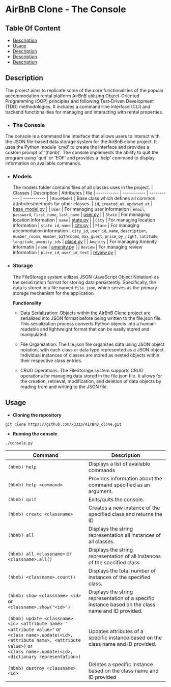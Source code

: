 # AirBnB Clone - The Console

## Table Of Content
- [Description](#description)
- [Usage](#usage)
- [Description](#description)
- [Description](#description)
- [Description](#description)

## Description <a name="description">
The project aims to replicate some of the core functionalities of the popular accommodation rental platform AirBnB utilizing Object-Oriented Programming (OOP) principles and following Test-Driven Development (TDD) methodologies. It includes a command-line interface (CLI) and backend functionalities for managing and interacting with rental properties.

- ### The Console
 The console is a command line interface that allows users to interact with the JSON file-based data storage system for the AirBnB clone project. It uses the Python module 'cmd' to create the interface and provides a custom prompt of '(hbnb)'. The console implements the ability to quit the program using 'quit' or 'EOF' and provides a 'help' command to display information on available commands.

- ### Models
  The models folder contains files of all classes uses in the project.
  | Classes | Description | Attributes | file
  | ----------- | ----------- | ----------- | ----------- |
  | `BaseModel` | Base class which defines all common attributes/methods for other classes. | `id`, `created_at`, `updated_at` | [base_model.py](https://github.com/x33zp/AirBnB_clone/blob/main/models/base_model.py) |
  | `User` | For managing user information | `email`, `password`, `first_name`, `last_name` | [user.py](https://github.com/x33zp/AirBnB_clone/blob/main/models/user.py) |
  | `State` | For managing location information | `name` | [state.py](https://github.com/x33zp/AirBnB_clone/blob/main/models/state.py) |
  | `City` | For managing location information | `state_id`, `name` | [city.py](https://github.com/x33zp/AirBnB_clone/blob/main/models/city.py) |
  | `Place` |  For managing accomodation information | `city_id`, `user_id`, `name`, `description`, `number_rooms`, `number_bathrooms`, `max_guest`, `price_by_night`, `latitude`, `longitude`, `amenity_ids` | [place.py](https://github.com/x33zp/AirBnB_clone/blob/main/models/place.py) |
  | `Amenity` | For managing Amenity informatin | `name` | [amenity.py](https://github.com/x33zp/AirBnB_clone/blob/main/models/amenity.py) |
  | `Review` | For managing review information | `place_id`, `user_id`, `text` | [review.py](https://github.com/x33zp/AirBnB_clone/blob/main/models/review.py) |

- ### Storage
  The FileStorage system utilizes JSON (JavaScript Object Notation) as the serialization format for storing data persistently. Specifically, the data is stored in a file named `file.json`, which serves as the primary storage mechanism for the application.

  **Functionality**
  - Data Serialization: Objects within the AirBnB Clone project are serialized into JSON format before being written to the file.json file. This serialization process converts Python objects into a human-readable and lightweight format that can be easily stored and manipulated.

  - File Organization: The file.json file organizes data using JSON object notation, with each class or data type represented as a JSON object. Individual instances of classes are stored as nested objects within their respective class entries.

  - CRUD Operations: The FileStorage system supports CRUD operations for managing data stored in the file.json file. It allows for the creation, retrieval, modification, and deletion of data objects by reading from and writing to the JSON file.


## Usage <a name="usage">
- **Cloning the repository**
 ```
 git clone https://github.com/x33zp/AirBnB_clone.git
 ```

- **Running the console**
 ```
 ./console.py
 ```

 | Command | Description |
 | ----------- | ----------- |
 | `(hbnb) help ` | Displays a list of available commands |
 |  `(hbnb) help <command>` | Provides information about the command specified as an argument. |
 | `(hbnb) quit` | Exits/quits the console. |
 | `(hbnb) create <classname>` | Creates a new instance of the specified class and returns the ID |
 | `(hbnb) all` | Displays the string representation all instances of all classes. |
 | `(hbnb) all <classname>` or <br>  `<classname>.all()` | Displays the string representation of all instances of the specified class |
 | `(hbnb) <classname>.count()` | Displays the total number of instances of the specified class. |
 | `(hbnb) show <classname> <id>` or <br> `<classname>.show("<id>")` | Displays the string representation of a specific instance based on the class name and ID provided. |
 | `(hbnb) update <classname> <id> <attribute name> "<attribute value>"` or <br> `<class name>.update(<id>, <attribute name>, <attribute value>)` or <br> `<class name>.update(<id>, <dictionary representation>)` | Updates attributes of a specific instance based on the class name and ID provided.  |
 | `(hbnb) destroy <classname> <id>` | Deletes a specific instance based on the class name and ID provided |